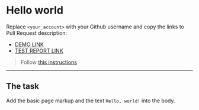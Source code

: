 # Hello world
Replace `<your_account>` with your Github username and copy the links to Pull Request description:
- [DEMO LINK](https://KulinichMykola.github.io/layout_hello-world/)
- [TEST REPORT LINK](https://KulinichMykola.github.io/layout_hello-world/report/html_report/)

> Follow [this instructions](https://mate-academy.github.io/layout_task-guideline/#how-to-solve-the-layout-tasks-on-github)
___

## The task 
Add the basic page markup and the text `Hello, world!` into the body.
